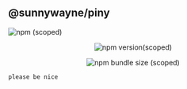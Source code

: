 ## @sunnywayne/piny
![npm (scoped)](https://img.shields.io/npm/v/%40sunnywayne/piny)
<p align="center">
  <img src="https://img.shields.io/npm/v/%40sunnywayne/piny" alt="npm version(scoped)">
</p>



<p align="center">
  <img src="https://img.shields.io/bundlephobia/min/%40sunnywayne/piny" alt="npm bundle size (scoped)">
</p>



```
please be nice

```